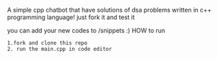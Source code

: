 A simple cpp chatbot that have solutions of dsa problems written in c++ programming language!
just fork it and test it

you can add your new codes to /snippets :)
  HOW to run 
  
      
    1.fork and clone this repo
    2. run the main.cpp in code editor
